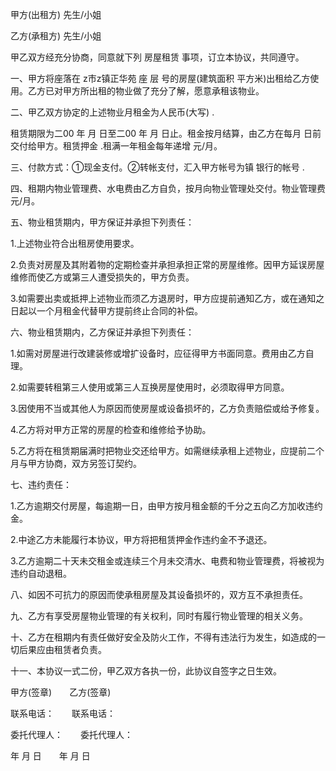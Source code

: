 
 


甲方(出租方) 先生/小姐


乙方(承租方) 先生/小姐


甲乙双方经充分协商，同意就下列
房屋租赁
事项，订立本协议，共同遵守。


一、甲方将座落在 z市z镇正华苑 座 层 号的房屋(建筑面积 平方米)出租给乙方使用。乙方已对甲方所出租的物业做了充分了解，愿意承租该物业。


二、甲乙双方协定的上述物业月租金为人民币(大写) .


租赁期限为二00 年 月 日至二00 年 月 日止。租金按月结算，由乙方在每月 日前交付给甲方。租赁押金 .租满一年租金每年递增 元/月。


三、付款方式：①现金支付。②转帐支付，汇入甲方帐号为镇 银行的帐号 .


四、租期内物业管理费、水电费由乙方自负，按月向物业管理处交付。物业管理费 元/月。


五、物业租赁期内，甲方保证并承担下列责任：


1.上述物业符合出租房使用要求。


2.负责对房屋及其附着物的定期检查并承担承担正常的房屋维修。因甲方延误房屋维修而使乙方或第三人遭受损失的，甲方负责。


3.如需要出卖或抵押上述物业而须乙方退房时，甲方应提前通知乙方，或在通知之日起以一个月租金代替甲方提前终止合同的补偿。


六、物业租赁期内，乙方保证并承担下列责任：


1.如需对房屋进行改建装修或增扩设备时，应征得甲方书面同意。费用由乙方自理。


2.如需要转租第三人使用或第三人互换房屋使用时，必须取得甲方同意。


3.因使用不当或其他人为原因而使房屋或设备损坏的，乙方负责赔偿或给予修复。


4.乙方将对甲方正常的房屋的检查和维修给予协助。


5.乙方将在租赁期届满时把物业交还给甲方。如需继续承租上述物业，应提前二个月与甲方协商，双方另签订契约。


七、违约责任：


1.乙方逾期交付房屋，每逾期一日，由甲方按月租金额的千分之五向乙方加收违约金。


2.中途乙方未能履行本协议，甲方将把租赁押金作违约金不予退还。


3.乙方逾期二十天未交租金或连续三个月未交清水、电费和物业管理费，将被视为违约自动退租。


八、如因不可抗力的原因而使承租房屋及其设备损坏的，双方互不承担责任。


九、乙方有享受房屋物业管理的有关权利，同时有履行物业管理的相关义务。


十、乙方在租期内有责任做好安全及防火工作，不得有违法行为发生，如造成的一切后果应由租赁者负责。


十一、本协议一式二份，甲乙双方各执一份，此协议自签字之日生效。


甲方(签章)　　乙方(签章)


联系电话：　　联系电话：


委托代理人：　　委托代理人：


年 月 日　　年 月 日
 


 

 
 
 
 
 
  


  
 

  


  


  
 
 
 
 

